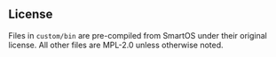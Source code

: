 ## License

Files in `custom/bin` are pre-compiled from SmartOS under their original
license. All other files are MPL-2.0 unless otherwise noted.
